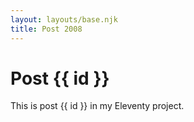 ```yaml
---
layout: layouts/base.njk
title: Post 2008
---
```


# Post {{ id }}

This is post {{ id }} in my Eleventy project.

